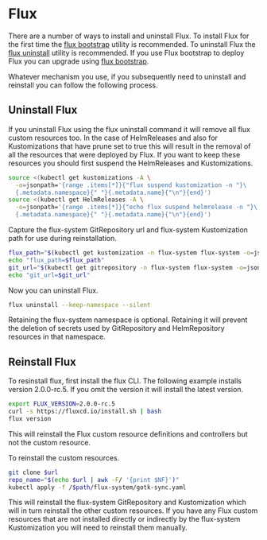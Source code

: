 
# Flux

There are a number of ways to install and uninstall Flux. To install Flux for the first time the [flux bootstrap](https://fluxcd.io/flux/cmd/flux_bootstrap/) utility is recommended. To uninstall Flux the [flux uninstall](https://fluxcd.io/flux/cmd/flux_uninstall/) utility is recommended. If you use Flux bootstrap to deploy Flux you can upgrade using [flux bootstrap](https://fluxcd.io/flux/installation/#bootstrap-upgrade).

Whatever mechanism you use, if you subsequently need to uninstall and reinstall you can follow the following process.

## Uninstall Flux

If you uninstall Flux using the flux uninstall command it will remove all flux custom resources too. In the case of HelmReleases and also for  Kustomizations that have prune set to true this will result in the removal of all the resources that were deployed by Flux. If you want to keep these resources you should first suspend the HelmReleases and Kustomizations.

```bash
source <(kubectl get kustomizations -A \
  -o=jsonpath='{range .items[*]}{"flux suspend kustomization -n "}\
  {.metadata.namespace}{" "}{.metadata.name}{"\n"}{end}')
source <(kubectl get HelmReleases -A \
  -o=jsonpath='{range .items[*]}{"echo flux suspend helmrelease -n "}\
  {.metadata.namespace}{" "}{.metadata.name}{"\n"}{end}')
```

Capture the flux-system GitRepository url and flux-system Kustomization path for use during reinstallation.

```bash
flux_path="$(kubectl get kustomization -n flux-system flux-system -o=jsonpath='{@.spec.path}')"
echo "flux_path=$flux_path"
git_url="$(kubectl get gitrepository -n flux-system flux-system -o=jsonpath='{@.spec.url}')"
echo "git_url=$git_url"
```

Now you can uninstall Flux.

```bash
flux uninstall --keep-namespace --silent
```

Retaining the flux-system namespace is optional. Retaining it will prevent the deletion of secrets used by GitRepository and HelmRepository resources in that namespace.

## Reinstall Flux

To resinstall flux, first install the flux CLI. The following example installs version 2.0.0-rc.5. If you omit the version it will install the latest version.

```bash
export FLUX_VERSION=2.0.0-rc.5
curl -s https://fluxcd.io/install.sh | bash
flux version
```

This will reinstall the Flux custom resource definitions and controllers but not the custom resource.

To reinstall the custom resources.
  
```bash
git clone $url
repo_name="$(echo $url | awk -F/ '{print $NF}')"
kubectl apply -f /$path/flux-system/gotk-sync.yaml
```

This will reinstall the flux-system GitRepository and Kustomization which will in turn reinstall the other custom resources. If you have any Flux custom resources that are not installed directly or indirectly by the flux-system Kustomization you will need to reinstall them manually.
